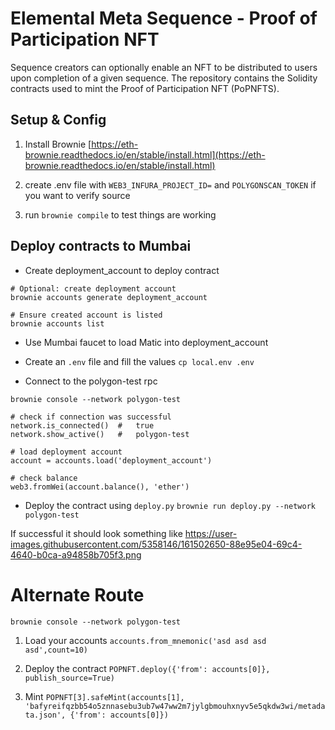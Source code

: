 # Elemental Meta Sequence - Proof of Participation NFT 

Sequence creators can optionally enable an NFT to be distributed to users upon completion of a given sequence. The repository contains the Solidity contracts used to mint the Proof of Participation NFT (PoPNFTS).

## Setup & Config 


1) Install Brownie [https://eth-brownie.readthedocs.io/en/stable/install.html](https://eth-brownie.readthedocs.io/en/stable/install.html)

2) create .env file with `WEB3_INFURA_PROJECT_ID=` and `POLYGONSCAN_TOKEN` if you want to verify source

3) run `brownie compile` to test things are working 


## Deploy contracts to Mumbai 


- Create deployment_account to deploy contract 
```
# Optional: create deployment account
brownie accounts generate deployment_account

# Ensure created account is listed
brownie accounts list
```

- Use Mumbai faucet to load Matic into deployment_account

- Create an `.env` file and fill the values
`cp local.env .env`

- Connect to the polygon-test rpc 
```
brownie console --network polygon-test

# check if connection was successful
network.is_connected()  #   true
network.show_active()   #   polygon-test

# load deployment account
account = accounts.load('deployment_account')

# check balance
web3.fromWei(account.balance(), 'ether')
```

- Deploy the contract using `deploy.py`
`brownie run deploy.py --network polygon-test`

If successful it should look something like
https://user-images.githubusercontent.com/5358146/161502650-88e95e04-69c4-4640-b0ca-a94858b705f3.png

# Alternate Route
`brownie console --network polygon-test`

1. Load your accounts 
`accounts.from_mnemonic('asd asd asd asd',count=10)`

2. Deploy the contract 
`POPNFT.deploy({'from': accounts[0]}, publish_source=True)`

3. Mint 
`POPNFT[3].safeMint(accounts[1], 'bafyreifqzbb54o5znnasebu3ub7w47ww2m7jylgbmouhxnyv5e5qkdw3wi/metadata.json', {'from': accounts[0]})`

